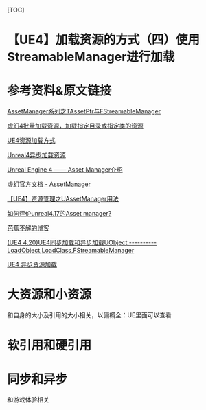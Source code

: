 [TOC]

# 【UE4】加载资源的方式（四）使用StreamableManager进行加载

# 参考资料&原文链接

[AssetManager系列之TAssetPtr与FStreamableManager](https://zhuanlan.zhihu.com/p/80846277)

[虚幻4批量加载资源，加载指定目录或指定类的资源](https://blog.csdn.net/qq_16756235/article/details/82714491)

[UE4资源加载方式](https://www.sohu.com/a/203578475_667928)

[Unreal4异步加载资源](https://zhuanlan.zhihu.com/p/369304308)

[Unreal Engine 4 —— Asset Manager介绍](https://blog.csdn.net/noahzuo/article/details/78815596)

[虚幻官方文档 - AssetManager](https://docs.unrealengine.com/4.26/zh-CN/ProductionPipelines/AssetManagement/)

[【UE4】资源管理之UAssetManager用法](https://zhuanlan.zhihu.com/p/129712105)

[如何评价unreal4.17的Asset manager?](https://www.zhihu.com/question/66615175?sort=created)

[芭蕉不解的博客](https://bajiaobujie.github.io/)

[(UE4 4.20)UE4同步加载和异步加载UObject ----------LoadObject,LoadClass,FStreamableManager](https://blog.csdn.net/qq_29523119/article/details/84455486)

[UE4 异步资源加载](https://blog.csdn.net/mmqqyyqqyyq/article/details/84001778)

# 大资源和小资源

和自身的大小及引用的大小相关，以偏概全：UE里面可以查看



# 软引用和硬引用



# 同步和异步

和游戏体验相关







